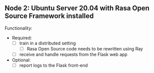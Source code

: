 ## Node 2: Ubuntu Server 20.04 with Rasa Open Source Framework installed

Functionality: 
- Required:
    - [ ] train in a distributed setting
        - [ ] Rasa Open Source code needs to be rewritten using Ray
    - [ ] receive and handle requests from the Flask web app
- Optional: 
    - [ ] report logs to the Flask front-end    